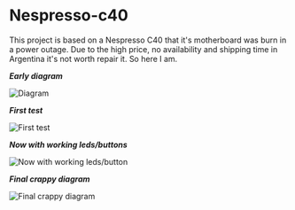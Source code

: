 # Nespresso-c40
This project is based on a Nespresso C40 that it's motherboard was burn in a power outage. Due to the high price, no availability and shipping time in Argentina it's not worth repair it. So here I am.

***Early diagram*** 

![Diagram](https://user-images.githubusercontent.com/21134775/147394226-c333a831-9490-47dc-9b90-3fe3f03c623e.png)

***First test***

![First test](https://user-images.githubusercontent.com/21134775/147394221-435fcba6-6f29-438e-8d79-5b35d4793fe2.png)

***Now with working leds/buttons***

![Now with working leds/button](https://user-images.githubusercontent.com/21134775/147394204-90162749-aa90-46f4-a4bd-9f2ca618771b.png)

***Final crappy diagram***

![Final crappy diagram](https://user-images.githubusercontent.com/21134775/148602047-53a9e56e-f0a2-40b4-99fe-df520b1403f9.png)
